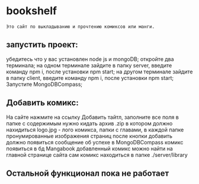 # bookshelf
    Это сайт по выкладыванию и прочтению комиксов или манги.

## запустить проект:
  убедитесь что у вас установлен node js и mongoDB;
  откройте два терминала;
  на одном терминале зайдите в папку server, введите команду npm i, после установки npm start;
  на другом терминале зайдите в папку client, введите команду npm i, после установки npm start;
  Запустите MongoDBCompass;

## Добавить комикс:
  На сайте нажмите на ссылку Добавить тайтл,
  заполните все поля
  в папке с содержимым нужно кидать архив .zip в котором должно нахидиться logo.jpg - лого комикса, папки с главами, в каждой папке пронумированные изображения страниц
  после кнопки добавить должно появиться сообщение об успехе
  в MongoDBCompass комикс появиться в бд Mangabook
  добавленный комикс можно найти на главной странице сайта
  сам комикс находиться в папке ./server/library
  
## Остальной функционал пока не работает